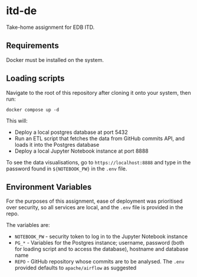 # itd-de

Take-home assignment for EDB ITD.

## Requirements

Docker must be installed on the system.

## Loading scripts

Navigate to the root of this repository after cloning it onto your system, then run:

`docker compose up -d`

This will:

- Deploy a local postgres database at port 5432
- Run an ETL script that fetches the data from GitHub commits API, and loads it into the Postgres database
- Deploy a local Jupyter Notebook instance at port 8888

To see the data visualisations, go to `https://localhost:8888` and type in the password found in `${NOTEBOOK_PW}` in the `.env` file.

## Environment Variables

For the purposes of this assignment, ease of deployment was prioritised over security, so all services are local, and the `.env` file is provided in the repo.

The variables are:

- `NOTEBOOK_PW` - security token to log in to the Jupyter Notebook instance
- `PG_*` - Variables for the Postgres instance; username, password (both for loading script and to access the database), hostname and database name
- `REPO` - GitHub repository whose commits are to be analysed. The `.env` provided defaults to `apache/airflow` as suggested
